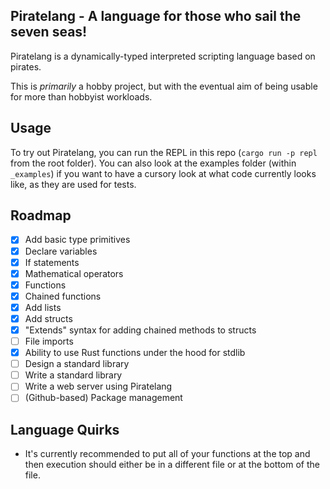 ## Piratelang - A language for those who sail the seven seas!
Piratelang is a dynamically-typed interpreted scripting language based on pirates.

This is *primarily* a hobby project, but with the eventual aim of being usable for more than hobbyist workloads.

## Usage
To try out Piratelang, you can run the REPL in this repo (`cargo run -p repl` from the root folder). You can also look at the examples folder (within `_examples`) if you want to have a cursory look at what code currently looks like, as they are used for tests.

## Roadmap
- [x] Add basic type primitives
- [x] Declare variables
- [x] If statements
- [x] Mathematical operators
- [x] Functions
- [x] Chained functions
- [x] Add lists
- [x] Add structs
- [x] "Extends" syntax for adding chained methods to structs
- [ ] File imports
- [x] Ability to use Rust functions under the hood for stdlib
- [ ] Design a standard library
- [ ] Write a standard library
- [ ] Write a web server using Piratelang
- [ ] (Github-based) Package management

## Language Quirks
- It's currently recommended to put all of your functions at the top and then execution should either be in a different file or at the bottom of the file.
